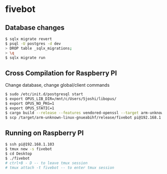 # fivebot 

## Database changes
```sh 
$ sqlx migrate revert
$ psql -U postgres -d dev
> DROP table _sqlx_migrations;
> \q
$ sqlx migrate run
```

## Cross Compilation for Raspberry PI
Change database, change global/client commands
```sh
$ sudo /etc/init.d/postgresql start
$ export OPUS_LIB_DIR=/mnt/c/Users/5joshi/libopus/
$ export OPUS_NO_PKG=1 
$ export OPUS_STATIC=1
$ cargo build --release --features vendored-openssl --target arm-unknown-linux-gnueabihf
$ scp /target/arm-unknown-linux-gnueabihf/release/fivebot pi@192.168.1.103:/home/pi/Desktop
```

## Running on Raspberry PI
```sh
$ ssh pi@192.168.1.103
$ tmux new -s fivebot
$ cd Desktop
$ ./fivebot
# ctrl+B - D -- to leave tmux session
# tmux attach -t fivebot -- to enter tmux session
```